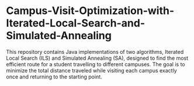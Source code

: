 # Campus-Visit-Optimization-with-Iterated-Local-Search-and-Simulated-Annealing
This repository contains Java implementations of two algorithms, Iterated Local Search (ILS) and Simulated Annealing (SA), designed to find the most efficient route for a student travelling to different campuses. The goal is to minimize the total distance traveled while visiting each campus exactly once and returning to the starting point.
